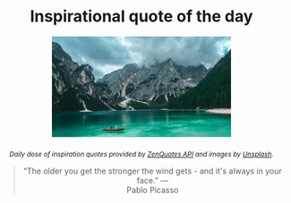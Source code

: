 
<div align="center">

# Inspirational quote of the day

<img src="./data/photo.jpeg" alt="Beautiful nature photo" width="320" height="180">

<sub><i>Daily dose of inspiration quotes provided by [ZenQuotes API](https://zenquotes.io/) and images by [Unsplash](https://unsplash.com/).</i></sub>


<blockquote>&ldquo;The older you get the stronger the wind gets - and it's always in your face.&rdquo; &mdash; <footer>Pablo Picasso</footer></blockquote>

</div>
